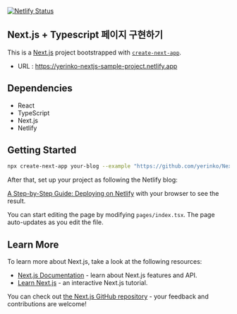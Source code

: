 [![Netlify Status](https://api.netlify.com/api/v1/badges/5cce8ccf-5614-46b8-8f58-48b200e6cbe9/deploy-status)](https://app.netlify.com/sites/quizzical-mccarthy-a58092/deploys)

## Next.js + Typescript 페이지 구현하기
This is a [Next.js](https://nextjs.org/) project bootstrapped with [`create-next-app`](https://github.com/vercel/next.js/tree/canary/packages/create-next-app).
- URL : https://yerinko-nextjs-sample-project.netlify.app

## Dependencies
- React
- TypeScript
- Next.js
- Netlify

## Getting Started

```bash
npx create-next-app your-blog --example "https://github.com/yerinko/Next.js"
```
After that, set up your project as following the Netlify blog:

[A Step-by-Step Guide: Deploying on Netlify](https://www.netlify.com/blog/2016/09/29/a-step-by-step-guide-deploying-on-netlify/) with your browser to see the result.

You can start editing the page by modifying `pages/index.tsx`. The page auto-updates as you edit the file.

## Learn More

To learn more about Next.js, take a look at the following resources:

- [Next.js Documentation](https://nextjs.org/docs) - learn about Next.js features and API.
- [Learn Next.js](https://nextjs.org/learn) - an interactive Next.js tutorial.

You can check out [the Next.js GitHub repository](https://github.com/vercel/next.js/) - your feedback and contributions are welcome!

